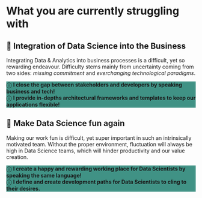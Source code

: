 <style>
.ok {
  background: #409285;
  border: 1px #409285;
}
</style>

# What you are currently struggling with

## 🔩 Integration of Data Science into the Business

Integrating Data & Analytics into business processes is a difficult, yet so rewarding endeavour. Difficulty stems mainly from uncertainty coming from two sides: <i>missing commitment</i> and <i>everchanging technological paradigms</i>.

<div class="box ok">
  &#9432; <b>I close the gap between stakeholders and developers by speaking business and tech!</b>
</div>

<div class="box ok">
  &#9432; <b>I provide in-depths architectural frameworks and templates to keep our applications flexible!</b>
</div>

## 🎉 Make Data Science fun again

Making our work fun is difficult, yet super important in such an intrinsically motivated team. Without the proper environment, fluctuation will always be high in Data Science teams, which will hinder productivity and our value creation.

<div class="box ok">
  &#9432; <b>I create a happy and rewarding working place for Data Scientists by speaking the same language!</b>
</div>

<div class="box ok">
  &#9432; <b>I define and create development paths for Data Scientists to cling to their desires.</b>
</div>

